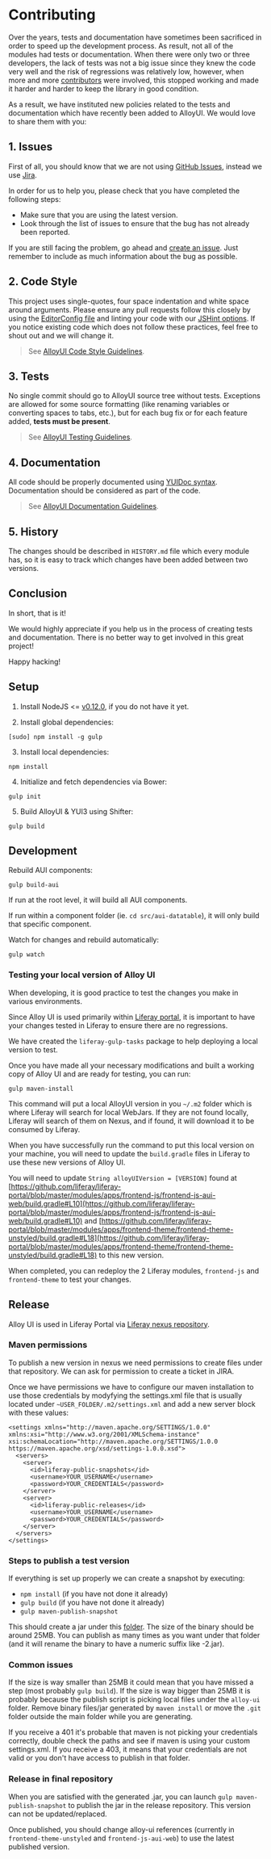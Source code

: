 # Contributing

Over the years, tests and documentation have sometimes been sacrificed in order to speed up the development process. As result, not all of the modules had tests or documentation. When there were only two or three developers, the lack of tests was not a big issue since they knew the code very well and the risk of regressions was relatively low, however, when more and more [contributors](http://alloyui.com/about/) were involved, this stopped working and made it harder and harder to keep the library in good condition.

As a result, we have instituted new policies related to the tests and documentation which have recently been added to AlloyUI. We would love to share them with you:

## 1. Issues

First of all, you should know that we are not using [GitHub Issues](https://github.com/liferay/alloy-ui/issues), instead we use [Jira](http://issues.liferay.com/browse/AUI).

In order for us to help you, please check that you have completed the following steps:

* Make sure that you are using the latest version.
* Look through the list of issues to ensure that the bug has not already been reported.

If you are still facing the problem, go ahead and [create an issue](http://issues.liferay.com/secure/CreateIssue!default.jspa). Just remember to include as much information about the bug as possible.

## 2. Code Style

This project uses single-quotes, four space indentation and white space around arguments. Please ensure any pull requests follow this closely by using the [EditorConfig file](https://github.com/liferay/alloyui.com/blob/master/.editorconfig) and linting your code with our [JSHint options](https://github.com/liferay/alloyui.com/blob/master/.jshintrc). If you notice existing code which does not follow these practices, feel free to shout out and we will change it.

> See [AlloyUI Code Style Guidelines](https://github.com/liferay/alloy-ui/wiki/Code-Style-Guidelines).

## 3. Tests

No single commit should go to AlloyUI source tree without tests. Exceptions are allowed for some source formatting (like renaming variables or converting spaces to tabs, etc.), but for each bug fix or for each feature added, **tests must be present**.

> See [AlloyUI Testing Guidelines](https://github.com/liferay/alloy-ui/wiki/Testing-Guidelines).

## 4. Documentation

All code should be properly documented using [YUIDoc syntax](http://yui.github.io/yuidoc/syntax/index.html). Documentation should be considered as part of the code.

> See [AlloyUI Documentation Guidelines](https://github.com/liferay/alloy-ui/wiki/Documentation-Guidelines).

## 5. History

The changes should be described in `HISTORY.md` file which every module has, so it is easy to track which changes have been added between two versions.

## Conclusion

In short, that is it!

We would highly appreciate if you help us in the process of creating tests and documentation. There is no better way to get involved in this great project!

Happy hacking!

## Setup

1. Install NodeJS <= [v0.12.0](http://nodejs.org/dist/v0.12.0/), if you do not have it yet.

2. Install global dependencies:

```
[sudo] npm install -g gulp
```

3. Install local dependencies:

```
npm install
```

4. Initialize and fetch dependencies via Bower:

```
gulp init
```

5. Build AlloyUI & YUI3 using Shifter:

```
gulp build
```

## Development

Rebuild AUI components:

```
gulp build-aui
```

If run at the root level, it will build all AUI components.

If run within a component folder (ie. `cd src/aui-datatable`), it will only build that specific component.

Watch for changes and rebuild automatically:

```
gulp watch
```

### Testing your local version of Alloy UI

When developing, it is good practice to test the changes you make in various environments.

Since Alloy UI is used primarily within [Liferay portal](https://github.com/liferay/liferay-portal), it is important to have your changes tested in Liferay to ensure there are no regressions.

We have created the `liferay-gulp-tasks` package to help deploying a local version to test.

Once you have made all your necessary modifications and built a working copy of Alloy UI and are ready for testing, you can run:

```
gulp maven-install
```

This command will put a local AlloyUI version in you `~/.m2` folder which is where Liferay will search for local WebJars.  If they are not found locally, Liferay will search of them on Nexus, and if found, it will download it to be consumed by Liferay.

When you have successfully run the command to put this local version on your machine, you will need to update the `build.gradle` files in Liferay to use these new versions of Alloy UI.

You will need to update `String alloyUIVersion = [VERSION]` found at [https://github.com/liferay/liferay-portal/blob/master/modules/apps/frontend-js/frontend-js-aui-web/build.gradle#L10](https://github.com/liferay/liferay-portal/blob/master/modules/apps/frontend-js/frontend-js-aui-web/build.gradle#L10) and [https://github.com/liferay/liferay-portal/blob/master/modules/apps/frontend-theme/frontend-theme-unstyled/build.gradle#L18](https://github.com/liferay/liferay-portal/blob/master/modules/apps/frontend-theme/frontend-theme-unstyled/build.gradle#L18) to this new version.

When completed, you can redeploy the 2 Liferay modules, `frontend-js` and `frontend-theme` to test your changes.

## Release

Alloy UI is used in Liferay Portal via [Liferay nexus repository](https://repository.liferay.com/nexus/content/repositories/liferay-public-releases). 

### Maven permissions

To publish a new version in nexus we need permissions to create files under that repository. We can ask for permission to create a ticket in JIRA.

Once we have permissions we have to configure our maven installation to use those credentials by modyfying the settings.xml file that is usually located under `~USER_FOLDER/.m2/settings.xml` and add a new server block with these values:

```
<settings xmlns="http://maven.apache.org/SETTINGS/1.0.0" xmlns:xsi="http://www.w3.org/2001/XMLSchema-instance" xsi:schemaLocation="http://maven.apache.org/SETTINGS/1.0.0 https://maven.apache.org/xsd/settings-1.0.0.xsd">
  <servers>
    <server>
      <id>liferay-public-snapshots</id>
      <username>YOUR_USERNAME</username>
      <password>YOUR_CREDENTIALS</password>
    </server>
    <server>
      <id>liferay-public-releases</id>
      <username>YOUR_USERNAME</username>
      <password>YOUR_CREDENTIALS</password>
    </server>
  </servers>
</settings>
```

### Steps to publish a test version

If everything is set up properly we can create a snapshot by executing:

* `npm install` (if you have not done it already)
* `gulp build` (if you have not done it already)
* `gulp maven-publish-snapshot` 

This should create a jar under this [folder](https://repository.liferay.com/nexus/content/repositories/liferay-public-snapshots/com/liferay/webjars/com.liferay.webjars.alloy-ui/). The size of the binary should be around 25MB. You can publish as many times as you want under that folder (and it will rename the binary to have a numeric suffix like -2.jar).

### Common issues

If the size is way smaller than 25MB it could mean that you have missed a step (most probably `gulp build`). If the size is way bigger than 25MB it is probably because the publish script is picking local files under the `alloy-ui` folder. Remove binary files/jar generated by `maven install` or move the `.git` folder outside the main folder while you are generating. 

If you receive a 401 it's probable that maven is not picking your credentials correctly, double check the paths and see if maven is using your custom settings.xml. If you receive a 403, it means that your credentials are not valid or you don't have access to publish in that folder.

### Release in final repository

When you are satisfied with the generated .jar, you can launch `gulp maven-publish-snapshot` to publish the jar in the release repository. This version can not be updated/replaced.

Once published, you should change alloy-ui references (currently in `frontend-theme-unstyled` and `frontend-js-aui-web`) to use the latest published version.
